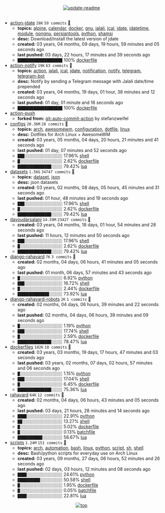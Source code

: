 <div align="center">
<a href="https://github.com/davoudarsalani/davoudarsalani/actions/workflows/update-readme.yml">
<img alt="update-readme" src="https://github.com/davoudarsalani/davoudarsalani/actions/workflows/update-readme.yml/badge.svg">
</a>
</div>
<div align="center">
</div>
<br>

* [action-jdate](https://github.com/davoudarsalani/action-jdate) `28K` `59 commits` [](https://api.github.com/repos/davoudarsalani/action-jdate/zipball)
	+ __topics:__ [alpine](https://github.com/topics/alpine), [calendar](https://github.com/topics/calendar), [docker](https://github.com/topics/docker), [gnu](https://github.com/topics/gnu), [jalali](https://github.com/topics/jalali), [jcal](https://github.com/topics/jcal), [jdate](https://github.com/topics/jdate), [jdatetime](https://github.com/topics/jdatetime), [module](https://github.com/topics/module), [nongnu](https://github.com/topics/nongnu), [persiantools](https://github.com/topics/persiantools), [python](https://github.com/topics/python), [shamsi](https://github.com/topics/shamsi)
	+ __desc:__ Download/install the latest version of jdate
	+ __created:__ 03 years, 04 months, 09 days, 19 hours, 59 minutes and 05 seconds ago
	+ __last pushed:__ 03 days, 22 hours, 17 minutes and 39 seconds ago
	+ `████████████████████`  100% [dockerfile](https://github.com/topics/dockerfile)
* [action-notify](https://github.com/davoudarsalani/action-notify) `19K` `63 commits` [](https://api.github.com/repos/davoudarsalani/action-notify/zipball)
	+ __topics:__ [action](https://github.com/topics/action), [jalali](https://github.com/topics/jalali), [jcal](https://github.com/topics/jcal), [jdate](https://github.com/topics/jdate), [notification](https://github.com/topics/notification), [notify](https://github.com/topics/notify), [telegram](https://github.com/topics/telegram), [telegram-bot](https://github.com/topics/telegram-bot)
	+ __desc:__ Notify by sending a Telegram message with Jalali date/time prepended
	+ __created:__ 03 years, 04 months, 19 days, 01 hour, 38 minutes and 12 seconds ago
	+ __last pushed:__ 01 day, 01 minute and 16 seconds ago
	+ `████████████████████`  100% [dockerfile](https://github.com/topics/dockerfile)
* [action-push](https://github.com/davoudarsalani/action-push)
	+ __forked from:__ [git-auto-commit-action](https://github.com/stefanzweifel/git-auto-commit-action) by stefanzweifel
* [configs](https://github.com/davoudarsalani/configs) `20.36M` `28 commits` [](https://api.github.com/repos/davoudarsalani/configs/zipball)
	+ __topics:__ [arch](https://github.com/topics/arch), [awesomewm](https://github.com/topics/awesomewm), [configuration](https://github.com/topics/configuration), [dotfile](https://github.com/topics/dotfile), [linux](https://github.com/topics/linux)
	+ __desc:__ Dotfiles for Arch Linux + AwesomeWM
	+ __created:__ 03 years, 05 months, 04 days, 20 hours, 21 minutes and 41 seconds ago
	+ __last pushed:__ 01 day, 07 minutes and 52 seconds ago
	+ `███░░░░░░░░░░░░░░░░░`  17.96% [shell](https://github.com/topics/shell)
	+ `█░░░░░░░░░░░░░░░░░░░`  2.62% [dockerfile](https://github.com/topics/dockerfile)
	+ `███████████████░░░░░`  79.42% [lua](https://github.com/topics/lua)
* [datasets](https://github.com/davoudarsalani/datasets) `1.56G` `34747 commits` [](https://api.github.com/repos/davoudarsalani/datasets/zipball)
	+ __topics:__ [dataset](https://github.com/topics/dataset), [json](https://github.com/topics/json)
	+ __desc:__ json datasets
	+ __created:__ 03 years, 02 months, 08 days, 05 hours, 45 minutes and 31 seconds ago
	+ __last pushed:__ 01 hour, 48 minutes and 19 seconds ago
	+ `███░░░░░░░░░░░░░░░░░`  17.96% [shell](https://github.com/topics/shell)
	+ `█░░░░░░░░░░░░░░░░░░░`  2.62% [dockerfile](https://github.com/topics/dockerfile)
	+ `███████████████░░░░░`  79.42% [lua](https://github.com/topics/lua)
* [davoudarsalani](https://github.com/davoudarsalani/davoudarsalani) `14.59M` `23427 commits` [](https://api.github.com/repos/davoudarsalani/davoudarsalani/zipball)
	+ __created:__ 03 years, 04 months, 18 days, 01 hour, 54 minutes and 28 seconds ago
	+ __last pushed:__ 11 hours, 12 minutes and 50 seconds ago
	+ `███░░░░░░░░░░░░░░░░░`  17.96% [shell](https://github.com/topics/shell)
	+ `█░░░░░░░░░░░░░░░░░░░`  2.62% [dockerfile](https://github.com/topics/dockerfile)
	+ `███████████████░░░░░`  79.42% [lua](https://github.com/topics/lua)
* [django-rahavard](https://github.com/davoudarsalani/django-rahavard) `7K` `3 commits` [](https://api.github.com/repos/davoudarsalani/django-rahavard/zipball)
	+ __created:__ 02 months, 04 days, 06 hours, 41 minutes and 05 seconds ago
	+ __last pushed:__ 01 month, 06 days, 57 minutes and 43 seconds ago
	+ `█░░░░░░░░░░░░░░░░░░░`  6.92% [python](https://github.com/topics/python)
	+ `███░░░░░░░░░░░░░░░░░`  16.72% [shell](https://github.com/topics/shell)
	+ `█░░░░░░░░░░░░░░░░░░░`  2.44% [dockerfile](https://github.com/topics/dockerfile)
	+ `██████████████░░░░░░`  73.92% [lua](https://github.com/topics/lua)
* [django-rahavard-robots](https://github.com/davoudarsalani/django-rahavard-robots) `2K` `1 commits` [](https://api.github.com/repos/davoudarsalani/django-rahavard-robots/zipball)
	+ __created:__ 02 months, 04 days, 06 hours, 39 minutes and 22 seconds ago
	+ __last pushed:__ 02 months, 04 days, 06 hours, 39 minutes and 09 seconds ago
	+ `█░░░░░░░░░░░░░░░░░░░`  1.19% [python](https://github.com/topics/python)
	+ `███░░░░░░░░░░░░░░░░░`  17.74% [shell](https://github.com/topics/shell)
	+ `█░░░░░░░░░░░░░░░░░░░`  2.59% [dockerfile](https://github.com/topics/dockerfile)
	+ `███████████████░░░░░`  78.47% [lua](https://github.com/topics/lua)
* [dockerfiles](https://github.com/davoudarsalani/dockerfiles) `182K` `18 commits` [](https://api.github.com/repos/davoudarsalani/dockerfiles/zipball)
	+ __created:__ 03 years, 03 months, 19 days, 17 hours, 47 minutes and 03 seconds ago
	+ __last pushed:__ 03 years, 02 months, 07 days, 02 hours, 57 minutes and 06 seconds ago
	+ `█░░░░░░░░░░░░░░░░░░░`  1.15% [python](https://github.com/topics/python)
	+ `███░░░░░░░░░░░░░░░░░`  17.04% [shell](https://github.com/topics/shell)
	+ `█░░░░░░░░░░░░░░░░░░░`  6.45% [dockerfile](https://github.com/topics/dockerfile)
	+ `███████████████░░░░░`  75.36% [lua](https://github.com/topics/lua)
* [rahavard](https://github.com/davoudarsalani/rahavard) `64K` `12 commits` [](https://api.github.com/repos/davoudarsalani/rahavard/zipball)
	+ __created:__ 02 months, 04 days, 06 hours, 43 minutes and 05 seconds ago
	+ __last pushed:__ 03 days, 21 hours, 28 minutes and 14 seconds ago
	+ `████░░░░░░░░░░░░░░░░`  22.91% [python](https://github.com/topics/python)
	+ `██░░░░░░░░░░░░░░░░░░`  13.27% [shell](https://github.com/topics/shell)
	+ `█░░░░░░░░░░░░░░░░░░░`  5.02% [dockerfile](https://github.com/topics/dockerfile)
	+ `█░░░░░░░░░░░░░░░░░░░`  0.13% [batchfile](https://github.com/topics/batchfile)
	+ `███████████░░░░░░░░░`  58.67% [lua](https://github.com/topics/lua)
* [scripts](https://github.com/davoudarsalani/scripts) `1.24M` `151 commits` [](https://api.github.com/repos/davoudarsalani/scripts/zipball)
	+ __topics:__ [arch](https://github.com/topics/arch), [automation](https://github.com/topics/automation), [bash](https://github.com/topics/bash), [linux](https://github.com/topics/linux), [python](https://github.com/topics/python), [script](https://github.com/topics/script), [sh](https://github.com/topics/sh), [shell](https://github.com/topics/shell)
	+ __desc:__ Bash/python scripts for everyday use on Arch Linux
	+ __created:__ 03 years, 09 months, 27 days, 06 hours, 52 minutes and 26 seconds ago
	+ __last pushed:__ 02 days, 03 hours, 12 minutes and 08 seconds ago
	+ `████░░░░░░░░░░░░░░░░`  24.61% [python](https://github.com/topics/python)
	+ `██████████░░░░░░░░░░`  50.58% [shell](https://github.com/topics/shell)
	+ `█░░░░░░░░░░░░░░░░░░░`  1.95% [dockerfile](https://github.com/topics/dockerfile)
	+ `█░░░░░░░░░░░░░░░░░░░`  0.05% [batchfile](https://github.com/topics/batchfile)
	+ `████░░░░░░░░░░░░░░░░`  22.81% [lua](https://github.com/topics/lua)
<div align="center">
<a href='https://github.com/davoudarsalani/davoudarsalani#readme'>
<img alt='top' src='https://img.shields.io/badge/TOP-grey'>
</a>
</div>
